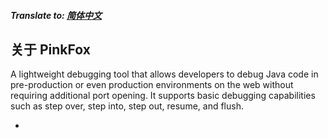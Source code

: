 ##### Translate to: [简体中文](README_zh.md)

## 关于 PinkFox

A lightweight debugging tool that allows developers to debug Java code in pre-production or even production environments on the web without requiring additional port opening. It supports basic debugging capabilities such as step over, step into, step out, resume, and flush.

- 